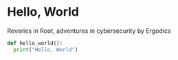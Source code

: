 # Hello, World

Reveries in Root, adventures in cybersecurity by Ergodics

```python
def hello_world():
  print("Hello, World")
```